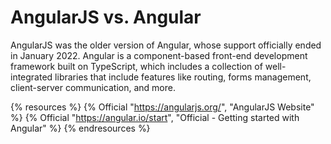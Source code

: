 # AngularJS vs. Angular

AngularJS was the older version of Angular, whose support officially ended in January 2022. Angular is a component-based front-end development framework built on TypeScript, which includes a collection of well-integrated libraries that include features like routing, forms management, client-server communication, and more.

{% resources %}
  {% Official "https://angularjs.org/", "AngularJS Website" %}
  {% Official "https://angular.io/start", "Official - Getting started with Angular" %}
{% endresources %}